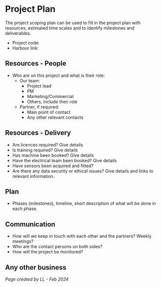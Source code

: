 # Project Plan

The project scoping plan can be used to fill in the project plan with resources, estimated time scales and to identify milestones and deliverables. 

* Project code: 
* Harbour link: 

## Resources - People

* Who are on this project and what is their role:
  * Our team:
    * Project lead
    * PM
    * Marketing/Commercial
    * Others, include their role
  * Partner, if required:
    * Main point of contact
    * Any other relevant contacts

## Resources - Delivery

* Are licences required? Give details
* Is training required? Give details 
* Has machine been booked? Give details
* Have the electrical team been booked? Give details
* Have sensors been acquired and fitted? 
* Are there any data security or ethical issues?  Give details and links to relevant information. 

## Plan

* Phases (milestones), timeline, short description of what will be done in each phase.


## Communication

* How will we keep in touch with each other and the partners? Weekly meetings?
* Who are the contact persons on both sides?
* How will the project be monitored?

## Any other business

*Page created by LL - Feb 2024*